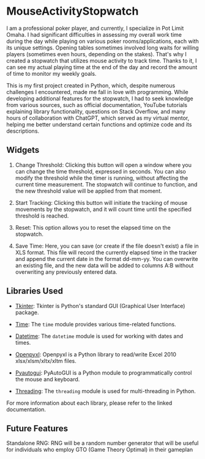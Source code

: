 # MouseActivityStopwatch
I am a professional poker player, and currently, I specialize in Pot Limit Omaha. I had significant difficulties in assessing my overall work time during the day while playing on various poker rooms/applications, each with its unique settings. Opening tables sometimes involved long waits for willing players (sometimes even hours, depending on the stakes). That's why I created a stopwatch that utilizes mouse activity to track time. Thanks to it, I can see my actual playing time at the end of the day and record the amount of time to monitor my weekly goals.

This is my first project created in Python, which, despite numerous challenges I encountered, made me fall in love with programming. While developing additional features for the stopwatch, I had to seek knowledge from various sources, such as official documentation, YouTube tutorials explaining library functionality, questions on Stack Overflow, and many hours of collaboration with ChatGPT, which served as my virtual mentor, helping me better understand certain functions and optimize code and its descriptions.

## Widgets
1. Change Threshold: Clicking this button will open a window where you can change the time threshold, expressed in seconds. You can also modify the threshold while the timer is running, without affecting the current time measurement. The stopwatch will continue to function, and the new threshold value will be applied from that moment.

2. Start Tracking: Clicking this button will initiate the tracking of mouse movements by the stopwatch, and it will count time until the specified threshold is reached.

3. Reset: This option allows you to reset the elapsed time on the stopwatch.

4. Save Time: Here, you can save (or create if the file doesn't exist) a file in XLS format. This file will record the currently elapsed time in the tracker and append the current date in the format dd-mm-yy. You can overwrite an existing file, and the new data will be added to columns A:B without overwriting any previously entered data.



## Libraries Used

- [Tkinter](https://docs.python.org/3/library/tkinter.html): Tkinter is Python's standard GUI (Graphical User Interface) package.

- [Time](https://docs.python.org/3/library/time.html): The `time` module provides various time-related functions.

- [Datetime](https://docs.python.org/3/library/datetime.html): The `datetime` module is used for working with dates and times.

- [Openpyxl](https://openpyxl.readthedocs.io/en/stable/): Openpyxl is a Python library to read/write Excel 2010 xlsx/xlsm/xltx/xltm files.

- [Pyautogui](https://pyautogui.readthedocs.io/en/latest/): PyAutoGUI is a Python module to programmatically control the mouse and keyboard.

- [Threading](https://docs.python.org/3/library/threading.html): The `threading` module is used for multi-threading in Python.

For more information about each library, please refer to the linked documentation.

## Future Features

Standalone RNG: RNG will be a random number generator that will be useful for individuals who employ GTO (Game Theory Optimal) in their gameplan
